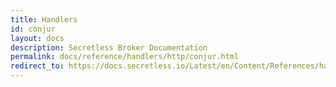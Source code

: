 ```yaml
---
title: Handlers
id: conjur
layout: docs
description: Secretless Broker Documentation
permalink: docs/reference/handlers/http/conjur.html
redirect_to: https://docs.secretless.io/Latest/en/Content/References/handlers/http/conjur.htm
---
```

